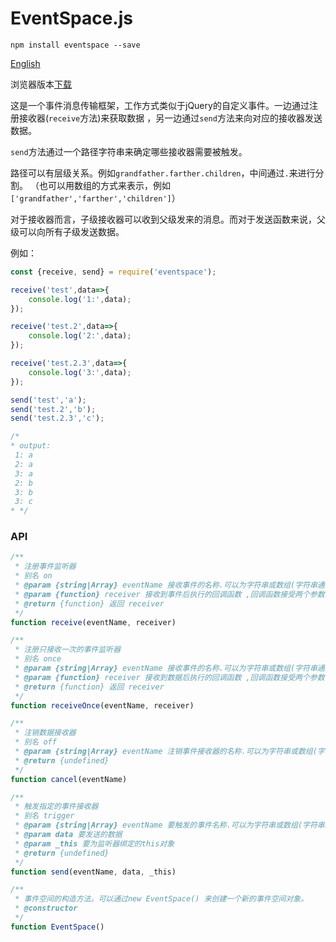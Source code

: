 # EventSpace.js

```
npm install eventspace --save
```

[English](README.en.md)

浏览器版本[下载](bin/browser/index.js)

这是一个事件消息传输框架，工作方式类似于jQuery的自定义事件。一边通过注册接收器(`receive`方法)来获取数据
，另一边通过`send`方法来向对应的接收器发送数据。

`send`方法通过一个路径字符串来确定哪些接收器需要被触发。

路径可以有层级关系。例如`grandfather.farther.children`，中间通过` . `来进行分割。
（也可以用数组的方式来表示，例如`['grandfather','farther','children']`）

对于接收器而言，子级接收器可以收到父级发来的消息。而对于发送函数来说，父级可以向所有子级发送数据。

例如：
```javascript
const {receive, send} = require('eventspace');

receive('test',data=>{
    console.log('1:',data);
});

receive('test.2',data=>{
    console.log('2:',data);
});

receive('test.2.3',data=>{
    console.log('3:',data);
});

send('test','a');
send('test.2','b');
send('test.2.3','c');

/*
* output:
 1: a
 2: a
 3: a
 2: b
 3: b
 3: c
* */
```


### API


```javascript
/**
 * 注册事件监听器
 * 别名 on
 * @param {string|Array} eventName 接收事件的名称.可以为字符串或数组(字符串通过‘.’来分割层级)
 * @param {function} receiver 接收到事件后执行的回调函数 ,回调函数接受两个参数（data:数据，eventName:事件的名称数组）
 * @return {function} 返回 receiver
 */
function receive(eventName, receiver)
```

```javascript
/**
 * 注册只接收一次的事件监听器
 * 别名 once
 * @param {string|Array} eventName 接收事件的名称.可以为字符串或数组(字符串通过‘.’来分割层级)
 * @param {function} receiver 接收到数据后执行的回调函数 ,回调函数接受两个参数（data:数据，eventName:事件的名称数组）
 * @return {function} 返回 receiver
 */
function receiveOnce(eventName, receiver)
```

```javascript
/**
 * 注销数据接收器
 * 别名 off
 * @param {string|Array} eventName 注销事件接收器的名称.可以为字符串或数组(字符串通过‘.’来分割层级)
 * @return {undefined}
 */
function cancel(eventName)
```

```javascript
/**
 * 触发指定的事件接收器
 * 别名 trigger
 * @param {string|Array} eventName 要触发的事件名称.可以为字符串或数组(字符串通过‘.’来分割层级)
 * @param data 要发送的数据
 * @param _this 要为监听器绑定的this对象
 * @return {undefined}
 */
function send(eventName, data, _this)
```

```javascript
/**
 * 事件空间的构造方法。可以通过new EventSpace() 来创建一个新的事件空间对象。
 * @constructor
 */
function EventSpace() 
```